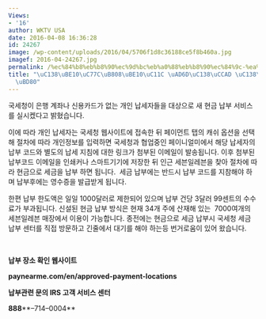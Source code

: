 ```yaml
---
Views:
- '16'
author: WKTV USA
date: 2016-04-08 16:36:28
id: 24267
image: /wp-content/uploads/2016/04/5706f1d8c36188ce5f8b460a.jpg
imagef: 2016-04-24267.jpg
permalink: /%ec%84%b8%eb%b8%90%ec%9d%bc%eb%a0%88%eb%b8%90%ec%84%9c-%ea%b5%ad%ec%84%b8%ec%b2%ad-%ec%84%b8%ea%b8%88-%eb%82%a9%eb%b6%80/
title: "\uC138\uBE10\uC77C\uB808\uBE10\uC11C \uAD6D\uC138\uCCAD \uC138\uAE08 \uB0A9\
  \uBD80"
---
```


국세청이 은행 계좌나 신용카드가 없는 개인 납세자들을 대상으로 새 현금 납부 서비스를 실시켔다고 밝혔습니다.

이에 따라 개인 납세자는 국세청 웹사이트에 접속한 뒤 페이먼트 탭의 캐쉬 옵션을 선택해 절차에 따라 개인정보를 입력하면 국세청과 협업중인 페이니얼미에서 해당 납세자의 납부 코드와 별도의 납세 지침에 대한 링크가 첨부된 이메일이 발송됩니다. 이후 첨부된 납부코드 이메일을 인쇄커나 스마트기기에 저장한 뒤 인근 세븐일레븐을 찾아 절차에 따라 현금으로 세금을 납부 하면 됩니다.  세금 납부에는 반드시 납부 코드를 지참해야 하며 납부후에는 영수증을 발급받게 됩니다.

한편 납부 한도액은 일일 1000달러로 제한되어 있으며 납부 건당 3달러 99센트의 수수료가 부과됩니다. 신설된 현금 납부 방식은 현재 34개 주에 산재해 있는  7000여개의 세븐일레븐 매장에서 이용이 가능합니다. 종전에는 현금으로 세금 납부시 국세청 세금 납부 센터를 직접 방문하고 긴줄에서 대기를 해야 하는등 번거로움이 있어 왔습니다.

&nbsp;

**납부 장소 확인 웹사이트**

**paynearme.com/en/approved-payment-locations**

**납부관련 문의 IRS 고객 서비스 센터**

**888****–714–0004**

&nbsp;

&nbsp;